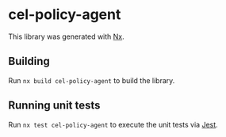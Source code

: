 # cel-policy-agent

This library was generated with [Nx](https://nx.dev).

## Building

Run `nx build cel-policy-agent` to build the library.

## Running unit tests

Run `nx test cel-policy-agent` to execute the unit tests via [Jest](https://jestjs.io).
